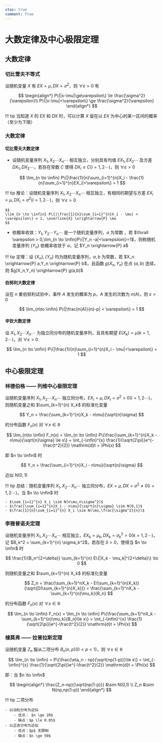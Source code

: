```yaml
---
stas: true
comment: True
---
```


# 大数定律及中心极限定理

## 大数定律

### 切比雪夫不等式

设随机变量 $X$ 有 $EX = \mu,DX=\sigma^2$，则 $\forall \varepsilon > 0$ 有

$$
\begin{align*}
P\{|x-\mu|\ge\varepsilon\} \le \frac{\sigma^2}{\varepsilon}\\
P\{|x-\mu|<\varepsilon\} \ge \frac{\sigma^2}{\varepsilon}
\end{align*}
$$

!!! tip
    当知道 $X$ 的 $EX$ 和 $DX$ 时，可以计算 $X$ 留在以 $EX$ 为中心的某一区间的概率（至少为下限）


### 大数定律

#### 切比雪夫大数定律

- 设随机变量序列 $X_1,X_2\cdots X_n \cdots$ 相互独立，分别具有均值 $EX_1,EX_2\cdots$ 及方差 $DX_1,DX_2\cdots$，若存在常数 $C$ 使得 $DX_i \le C (i=1,2\cdots)$，则 $\forall \varepsilon > 0$

$$
\lim_{n \to \infin} P\{|\frac{1}{n}\sum_{i=1}^{n}X_i - \frac{1}{n}\sum_{i=1}^{n}EX_i|<\varepsilon\} = 1
$$

!!! tip
    推论：设随机变量序列 $X_1,X_2\cdots X_n \cdots$ 相互独立，有相同的期望与方差 $EX_i = \mu,DX_i = \sigma^2 (i=1,2\cdots)$，则 $\forall \varepsilon >0$

    $$
    \lim_{n \to \infin} P\{|\frac{1}{n}\sum_{i=1}^{n}X_i - \mu| < \varepsilon\} = 1, \overline{X} \xrightarrow{P} \mu
    $$

- 依概率收敛：$Y_1,Y_2\cdots Y_n\cdots$ 是一个随机变量序列，$a$ 为常数 ，若 $\forall \varepsilon > 0,\lim_{n \to \infin}P\{|Y_n -a|<\varepsilon\}=1$，则称随机变量序列 $\{Y_n\}$ 依概率收敛于 $a$，记 $Y_n \xrightarrow{P} a$

!!! tip
    定理：设 $\{X_n\},\{Y_n\}$ 均为随机变量序列，$a,b$ 为常数，若 $X_n \xrightarrow{P} a,Y_n \xrightarrow{P} b$，且函数 $g(X_n,Y_n)$ 在点 $(a,b)$ 连续，则 $g(X_n,Y_n) \xrightarrow{P} g(a,b)$

#### 伯努利大数定律

设在 $n$ 重伯努利试验中，事件 $A$ 发生的概率为 $p$，$A$ 发生的次数为 $n(A)$，则 $\varepsilon > 0$

$$
\lim_{n\to \infin} P\{|\frac{n(A)}{n}-p| < \varepsilon\} = 1
$$

#### 辛钦大数定律

设 $X_1,X_2 \cdots X_n \cdots$ 为独立同分布的随机变量序列，且具有期望 $E(X_k) = \mu(k=1,2\cdots)$，对 $\forall \varepsilon > 0$ 

$$
\lim_{n \to \infin} P\{|\frac{1}{n}\sum_{i=1}^{n}X_i - \mu|<\varepsilon\} = 1
$$

## 中心极限定理

### 林德伯格 —— 列维中心极限定理

设随机变量序列 $X_1,X_2 \cdots X_n \cdots$ 独立同分布，$EX_i = \mu,DX_i = \sigma^2 > 0 (i=1,2\cdots)$，则随机变量之和 $\sum_{k=1}^{n} X_k$ 的标准化变量

$$
Y_n = \frac{\sum_{k=1}^{n}X_k - n\mu}{\sqrt{n}\sigma}
$$

的分布函数 $F_n(x)$ 对 $\forall x \in \mathbb{R}$

$$
\lim_{n\to \infin} F_n(x) = \lim_{n \to \infin} P\{\frac{\sum_{k=1}^{n}X_k - n\mu}{\sqrt{n}\sigma} \le x\} = \int_{-\infin}^{x} \frac{1}{\sqrt{2\pi}}e^{-\frac{t^2}{2}} \mathrm{d}t = \Phi(x)
$$

即 $n \to \infin$ 时

$$
Y_n = \frac{\sum_{i=1}^{n}X_i - n\mu}{\sqrt{n}\sigma} 
$$

近似 $N(0,1)$

!!! tip
    总结：随机变量序列 $X_1,X_2 \cdots X_n \cdots$ 独立同分布，$EX = \mu,DX=\sigma^2 \neq 0 (i=1,2\cdots)$，当 $n \to \infin$ 时

    - $\sum_{i=1}^{n} X_i \sim N(n\mu,n\sigma^2)$
    - $\frac{\sum_{i=1}^{n}X_i - n\mu}{\sqrt{n}\sigma} \sim N(0,1)$
    - $\frac{1}{n}\sum_{i=1}^{n} X_i \sim N(\mu,\frac{\sigma^2}{n})$


### 李雅普诺夫定理

设随机变量序列 $X_1,X_2 \cdots X_n \cdots$ 相互独立，$EX_k = \mu_k,DX_k = \sigma_k^2 > 0 (k=1,2\cdots)$，记 $B_k^2 = \sum_{k=1}^{n} \sigma_k^2$，若存在 $\delta > 0$，使得当 $n \to \infin$ 时

$$
\frac{1}{B_n^{2+\delta}} \sum_{k=1}^{n} E\{|X_k - \mu_k|^{2+\delta}\} \to 0
$$

则随机变量之和 $\sum_{k=1}^{n} X_k$ 的标准化变量

$$
Z_n = \frac{\sum_{k=1}^nX_k - E(\sum_{k=1}^{n}X_k)}{\sqrt{D(\sum_{k=1}^{n}X_k)}} = \frac{\sum_{k=1}^nX_k - \sum_{k=1}^{n}\mu_k}{B_n}
$$

的分布函数 $F_n(x)$ 对 $\forall x \in \mathbb{R}$

$$
\lim_{n \to \infin} F_n(x) = \lim_{n \to \infin} P\{\frac{\sum_{k=1}^nX_k - \sum_{k=1}^{n}\mu_k}{B_n}\le x\} = \int_{-\infin}^{x} \frac{1}{\sqrt{2\pi}}e^{-\frac{t^2}{2}} \mathrm{d}t = \Phi(x)
$$

### 棣莫弗 —— 拉普拉斯定理

设随机变量 $Z_n$ 服从二项分布 $B_n (n,p)(0<p<1)$，则 $\forall x \in \mathbb{R}$

$$
\lim_{n \to \infin} = P\{\frac{\eta_n - np}{\sqrt{np(1-p)}}\le x\} = \int_{-\infin}^{x} \frac{1}{\sqrt{2\pi}}e^{-\frac{t^2}{2}} \mathrm{d}t = \Phi(x)
$$

即：当 $n \to \infin$

$$
\begin{align*}
\frac{Z_n-np}{\sqrt{np(1-p)}} &\sim N(0,1) \\
Z_n &\sim N(np,np(1-p))
\end{align*}
$$

!!! tip
    二项分布
    
    - 以泊松分布为近似
        - 优点： $n \ge 20$
        - 缺点：$p \le 0.05$
    - 以正态分布为近似
        - 优点：$p$ 无限制
        - 缺点：$n \ge 50$
